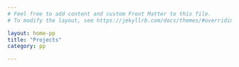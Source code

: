 ```yaml
---
# Feel free to add content and custom Front Matter to this file.
# To modify the layout, see https://jekyllrb.com/docs/themes/#overriding-theme-defaults

layout: home-pp
title: "Projects"
category: pp

---
```

